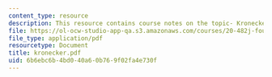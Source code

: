 ```yaml
---
content_type: resource
description: This resource contains course notes on the topic- Kronecker Products.
file: https://ol-ocw-studio-app-qa.s3.amazonaws.com/courses/20-482j-foundations-of-algorithms-and-computational-techniques-in-systems-biology-spring-2006/6b6ebc6b4bd040a60b769f02fa4e730f_kronecker.pdf
file_type: application/pdf
resourcetype: Document
title: kronecker.pdf
uid: 6b6ebc6b-4bd0-40a6-0b76-9f02fa4e730f
---
```

